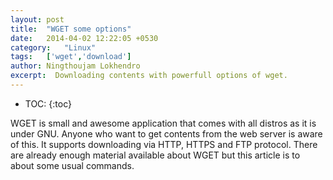 ```yaml
---
layout: post
title:  "WGET some options"
date:   2014-04-02 12:22:05 +0530
category:	"Linux"
tags:   ['wget','download']
author:	Ningthoujam Lokhendro
excerpt:  Downloading contents with powerfull options of wget.
---
```

* TOC:
{:toc}

WGET is small and awesome application that comes with all distros as it is under GNU. Anyone who want to get contents from the web server is aware of this. It supports downloading via HTTP, HTTPS and FTP protocol. There are already enough material available about WGET but this article is to about some usual commands.

<script src="https://gist.github.com/ningthoujam-lokhendro/a318f25b650e05891f4dd0b8483d1677.js"></script>
